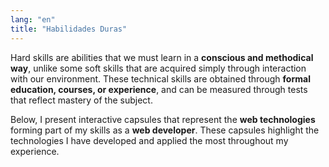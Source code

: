 ```yaml
---
lang: "en"
title: "Habilidades Duras"
---
```


Hard skills are abilities that we must learn in a **conscious and methodical way**, unlike some soft skills that are acquired simply through interaction with our environment. These technical skills are obtained through **formal education, courses, or experience**, and can be measured through tests that reflect mastery of the subject.

Below, I present interactive capsules that represent the **web technologies** forming part of my skills as a **web developer**. These capsules highlight the technologies I have developed and applied the most throughout my experience.